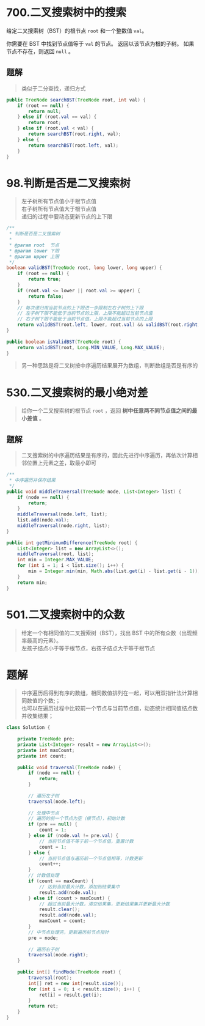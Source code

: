 # 700.二叉搜索树中的搜索
给定二叉搜索树（BST）的根节点 `root` 和一个整数值 `val`。

你需要在 BST 中找到节点值等于 `val` 的节点。 返回以该节点为根的子树。 如果节点不存在，则返回 `null` 。
## 题解
> 类似于二分查找，递归方式
```java
public TreeNode searchBST(TreeNode root, int val) {  
    if (root == null) {  
        return null;  
    } else if (root.val == val) {  
        return root;  
    } else if (root.val < val) {  
        return searchBST(root.right, val);  
    } else {  
        return searchBST(root.left, val);  
    }  
}
```
# 98.判断是否是二叉搜索树
> 左子树所有节点值小于根节点值  
> 右子树所有节点值大于根节点值  
> 递归的过程中要动态更新节点的上下限  
```java
/**  
 * 判断是否是二叉搜索树  
 *  
 * @param root  节点  
 * @param lower 下限  
 * @param upper 上限  
 */  
boolean validBST(TreeNode root, long lower, long upper) {  
    if (root == null) {  
        return true;  
    }  
    if (root.val <= lower || root.val >= upper) {  
        return false;  
    }  
    // 每次递归用当前节点的上下限进一步限制左右子树的上下限  
    // 左子树下限不能低于当前节点的上限，上限不能超过当前节点值  
    // 右子树下限不能低于当前节点值，上限不能超过当前节点的上限  
    return validBST(root.left, lower, root.val) && validBST(root.right, root.val, upper);  
}  
  
public boolean isValidBST(TreeNode root) {  
    return validBST(root, Long.MIN_VALUE, Long.MAX_VALUE);  
}
```
> 另一种思路是将二叉树按中序遍历结果展开为数组，判断数组是否是有序的  
# 530.二叉搜索树的最小绝对差
> 给你一个二叉搜索树的根节点 `root` ，返回 **树中任意两不同节点值之间的最小差值** 。
## 题解
> 二叉搜索树的中序遍历结果是有序的，因此先进行中序遍历，再依次计算相邻位置上元素之差，取最小即可  
```java
/**  
 * 中序遍历并保存结果  
 */  
public void middleTraversal(TreeNode node, List<Integer> list) {  
    if (node == null) {  
        return;  
    }  
    middleTraversal(node.left, list);  
    list.add(node.val);  
    middleTraversal(node.right, list);  
}  
  
public int getMinimumDifference(TreeNode root) {  
    List<Integer> list = new ArrayList<>();  
    middleTraversal(root, list);  
    int min = Integer.MAX_VALUE;  
    for (int i = 1; i < list.size(); i++) {  
        min = Integer.min(min, Math.abs(list.get(i) - list.get(i - 1)));  
    }  
    return min;  
}
```
# 501.二叉搜索树中的众数
> 给定一个有相同值的二叉搜索树（BST），找出 BST 中的所有众数（出现频率最高的元素）。  
> 左孩子结点小于等于根节点，右孩子结点大于等于根节点  
# 题解
> 中序遍历后得到有序的数组，相同数值排列在一起，可以用双指针法计算相同数值的个数;；   
> 也可以在遍历过程中比较前一个节点与当前节点值，动态统计相同值结点数并收集结果；  
```java
class Solution {  
  
    private TreeNode pre;  
    private List<Integer> result = new ArrayList<>();  
    private int maxCount;  
    private int count;  
  
    public void traversal(TreeNode node) {  
        if (node == null) {  
            return;  
        }  
  
        // 遍历左子树  
        traversal(node.left);  
  
        // 处理中节点  
        // 遍历的前一个节点为空（根节点），初始计数  
        if (pre == null) {  
            count = 1;  
        } else if (node.val != pre.val) {  
            // 当前节点值不等于前一个节点值，重置计数  
            count = 1;  
        } else {  
            // 当前节点值与遍历前一个节点值相等，计数更新  
            count++;  
        }  
        // 计数值处理  
        if (count == maxCount) {  
            // 达到当前最大计数，添加到结果集中  
            result.add(node.val);  
        } else if (count > maxCount) {  
            // 超过当前最大计数，清空结果集，更新结果集并更新最大计数  
            result.clear();  
            result.add(node.val);  
            maxCount = count;  
        }  
        // 中节点处理完，更新遍历前节点指针  
        pre = node;  
  
        // 遍历右子树  
        traversal(node.right);  
    }  
  
    public int[] findMode(TreeNode root) {  
        traversal(root);  
        int[] ret = new int[result.size()];  
        for (int i = 0; i < result.size(); i++) {  
            ret[i] = result.get(i);  
        }  
        return ret;  
    }  
}
```
